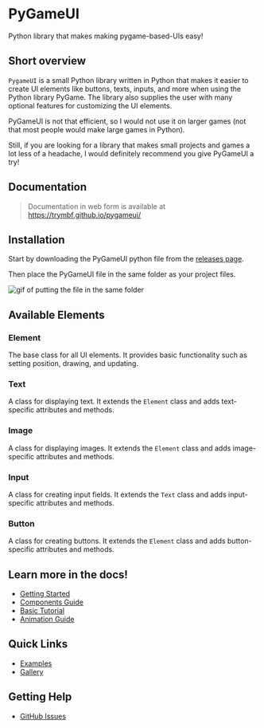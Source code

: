 # PyGameUI

Python library that makes making pygame-based-UIs easy!

## Short overview

`PygameUI` is a small Python library written in Python that makes it easier to create UI elements like buttons, texts, inputs, and more when using the Python library PyGame. The library also supplies the user with many optional features for customizing the UI elements.

PyGameUI is not that efficient, so I would not use it on larger games (not that most people would make large games in Python).

Still, if you are looking for a library that makes small projects and games a lot less of a headache, I would definitely recommend you give PyGameUI a try!

## Documentation

>Documentation in web form is available at https://trymbf.github.io/pygameui/

## Installation
Start by downloading the PyGameUI python file from the [releases page](https://github.com/trymbf/pygameui/releases).

Then place the PyGameUI file in the same folder as your project files.

![gif of putting the file in the same folder](https://trymbf.github.io/pygameui/assets//gifs//add_pygameui.gif)

## Available Elements
### Element
The base class for all UI elements. It provides basic functionality such as setting position, drawing, and updating.
### Text
A class for displaying text. It extends the `Element` class and adds text-specific attributes and methods.
### Image
A class for displaying images. It extends the `Element` class and adds image-specific attributes and methods.
### Input
A class for creating input fields. It extends the `Text` class and adds input-specific attributes and methods.
### Button
A class for creating buttons. It extends the `Element` class and adds button-specific attributes and methods.

## Learn more in the docs!
- [Getting Started](docs/getting-started.md)
- [Components Guide](docs/components/index.md)
- [Basic Tutorial](docs/tutorials/basic.md)
- [Animation Guide](docs/features/animation.md)


## Quick Links
- [Examples](docs/examples/index.md)
- [Gallery](docs/examples/gallery.md)

## Getting Help
- [GitHub Issues](https://github.com/trymbf/pygameui/issues)
